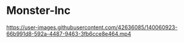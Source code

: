 # Monster-Inc


https://user-images.githubusercontent.com/42636085/140060923-66b991d8-592a-4487-9463-3fb6cce8e464.mp4

